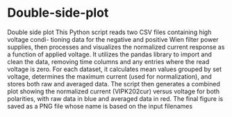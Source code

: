 # Double-side-plot
Double side plot
This Python script reads two CSV files containing high voltage condi-
tioning data for the negative and positive Wien filter power supplies,
then processes and visualizes the normalized current response as a
function of applied voltage. It utilizes the pandas library to import
and clean the data, removing time columns and any entries where
the read voltage is zero. For each dataset, it calculates mean values
grouped by set voltage, determines the maximum current (used for
normalization), and stores both raw and averaged data. The script
then generates a combined plot showing the normalized current
(VIPK202cur) versus voltage for both polarities, with raw data in
blue and averaged data in red. The final figure is saved as a PNG file
whose name is based on the input filenames
